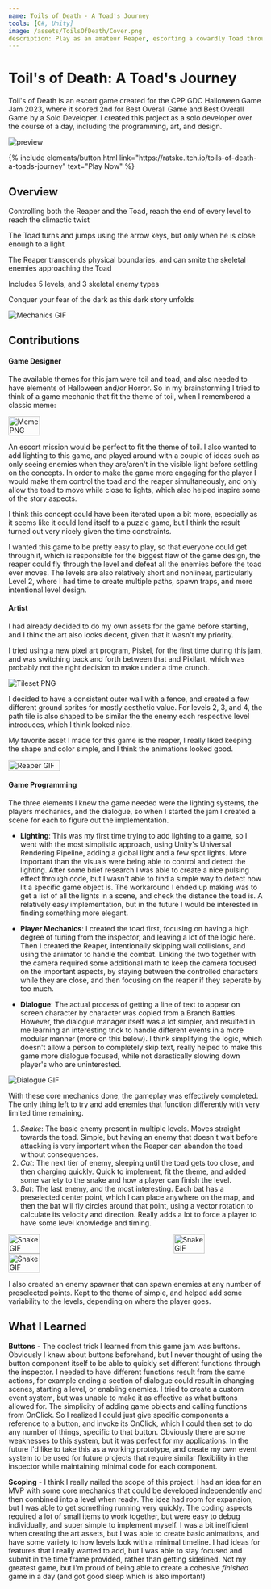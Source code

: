 ```yaml
---
name: Toils of Death - A Toad's Journey
tools: [C#, Unity]
image: /assets/ToilsOfDeath/Cover.png
description: Play as an amateur Reaper, escorting a cowardly Toad through the spooky wild.
---
```


# Toil's of Death: A Toad's Journey

Toil's of Death is an escort game created for the CPP GDC Halloween Game Jam 2023, where it scored 2nd for Best Overall Game and Best Overall Game by a Solo Developer. I created this project as a solo developer over the course of a day, including the programming, art, and design.

![preview](/assets/ToilsOfDeath/Cover.png)

<p class="text-center">
{% include elements/button.html link="https://ratske.itch.io/toils-of-death-a-toads-journey" text="Play Now" %}
</p>


## Overview

Controlling both the Reaper and the Toad, reach the end of every level to reach the climactic twist

The Toad turns and jumps using the arrow keys, but only when he is close enough to a light

The Reaper transcends physical boundaries, and can smite the skeletal enemies approaching the Toad

Includes 5 levels, and 3 skeletal enemy types

Conquer your fear of the dark as this dark story unfolds

![Mechanics GIF](/assets/ToilsOfDeath/Mechanics.gif)

## Contributions

#### Game Designer
The available themes for this jam were toil and toad, and also needed to have elements of Halloween and/or Horror. So in my brainstorming I tried to think of a game mechanic that fit the theme of toil, when I remembered a classic meme:

<div style="display: flex; justify-content: space-between;">
    <img src="/assets/ToilsOfDeath/Meme.png" alt="Meme PNG" width="35%">
</div>

An escort mission would be perfect to fit the theme of toil. I also wanted to add lighting to this game, and played around with a couple of ideas such as only seeing enemies when they are/aren't in the visible light before settling on the concepts.
In order to make the game more engaging for the player I would make them control the toad and the reaper simultaneously, and only allow the toad to move while close to lights, which also helped inspire some of the story aspects.

I think this concept could have been iterated upon a bit more, especially as it seems like it could lend itself to a puzzle game, but I think the result turned out very nicely given the time constraints. 

I wanted this game to be pretty easy to play, so that everyone could get through it, which is responsible for the biggest flaw of the game design, the reaper could fly through the level and defeat all the enemies before the toad ever moves.
The levels are also relatively short and nonlinear, particularly Level 2, where I had time to create multiple paths, spawn traps, and more intentional level design.

#### Artist
I had already decided to do my own assets for the game before starting, and I think the art also looks decent, given that it wasn't my priority.

I tried using a new pixel art program, Piskel, for the first time during this jam, and was switching back and forth between that and Pixilart, which was probably not the right decision to make under a time crunch.

![Tileset PNG](/assets/ToilsOfDeath/Tileset.png)

I decided to have a consistent outer wall with a fence, and created a few different ground sprites for mostly aesthetic value. For levels 2, 3, and 4, the path tile is also shaped to be similar the the enemy each respective level introduces, which I think looked nice.

My favorite asset I made for this game is the reaper, I really liked keeping the shape and color simple, and I think the animations looked good.

<div style="display: flex; justify-content: space-between;">
    <img src="/assets/ToilsOfDeath/Reaper.gif" alt="Reaper GIF" width="45%">
</div>

#### Game Programming
The three elements I knew the game needed were the lighting systems, the players mechanics, and the dialogue, so when I started the jam I created a scene for each to figure out the implementation.

* **Lighting**: This was my first time trying to add lighting to a game, so I went with the most simplistic approach, using Unity's Universal Rendering Pipeline, adding a global light and a few spot lights. More important than the visuals were being able to control and detect the lighting. After some brief research I was able to create a nice pulsing effect through code, but I wasn't able to find a simple way to detect how lit a specific game object is. The workaround I ended up making was to get a list of all the lights in a scene, and check the distance the toad is. A relatively easy implementation, but in the future I would be interested in finding something more elegant.

* **Player Mechanics**: I created the toad first, focusing on having a high degree of tuning from the inspector, and leaving a lot of the logic here. Then I created the Reaper, intentionally skipping wall collisions, and using the animator to handle the combat. Linking the two together with the camera required some additional math to keep the camera focused on the important aspects, by staying between the controlled characters while they are close, and then focusing on the reaper if they seperate by too much.

* **Dialogue**: The actual process of getting a line of text to appear on screen character by character was copied from a Branch Battles. However, the dialogue manager itself was a lot simpler, and resulted in me learning an interesting trick to handle different events in a more modular manner (more on this below). I think simplifying the logic, which doesn't allow a person to completely skip text, really helped to make this game more dialogue focused, while not darastically slowing down player's who are uninterested.

![Dialogue GIF](/assets/ToilsOfDeath/Dialogue.gif)

With these core mechanics done, the gameplay was effectively completed. The only thing left to try and add enemies that function differently with very limited time remaining.

1. *Snake*: The basic enemy present in multiple levels. Moves straight towards the toad. Simple, but having an enemy that doesn't wait before attacking is very important when the Reaper can abandon the toad without consequences.
2. *Cat*: The next tier of enemy, sleeping until the toad gets too close, and then charging quickly. Quick to implement, fit the theme, and added some variety to the snake and how a player can finish the level.
3. *Bat*: The last enemy, and the most interesting. Each bat has a preselected center point, which I can place anywhere on the map, and then the bat will fly circles around that point, using a vector rotation to calculate its velocity and direction. Really adds a lot to force a player to have some level knowledge and timing.

<div style="display: flex; justify-content: space-between;">
    <img src="/assets/ToilsOfDeath/Snake.gif" alt="Snake GIF" width="35%">
    <img src="/assets/ToilsOfDeath/Cat.gif" alt="Snake GIF" width="35%">
</div>
<div style="display: flex; justify-content: space-between;">
    <img src="/assets/ToilsOfDeath/Bat.gif" alt="Snake GIF" width="35%">
</div>

I also created an enemy spawner that can spawn enemies at any number of preselected points. Kept to the theme of simple, and helped add some variability to the levels, depending on where the player goes. 


## What I Learned

**Buttons** - The coolest trick I learned from this game jam was buttons. Obviously I knew about buttons beforehand, but I never thought of using the button component itself to be able to quickly set different functions through the inspector. 
I needed to have different functions result from the same actions, for example ending a section of dialogue could result in changing scenes, starting a level, or enabling enemies. I tried to create a custom event system, but was unable to make it as effective as what buttons allowed for. The simplicity of adding game objects and calling functions from OnClick.
So I realized I could just give specific components a reference to a button, and invoke its OnClick, which I could then set to do any number of things, specific to that button. Obviously there are some weaknesses to this system, but it was perfect for my applications.
In the future I'd like to take this as a working prototype, and create my own event system to be used for future projects that require similar flexibility in the inspector while maintaining minimal code for each component.

**Scoping** - I think I really nailed the scope of this project. I had an idea for an MVP with some core mechanics that could be developed independently and then combined into a level when ready. The idea had room for expansion, but I was able to get something running very quickly.
The coding aspects required a lot of small items to work together, but were easy to debug individually, and super simple to implement myself. I was a bit inefficient when creating the art assets, but I was able to create basic animations, and have some variety to how levels look with a minimal timeline.
I had ideas for features that I really wanted to add, but I was able to stay focused and submit in the time frame provided, rather than getting sidelined. Not my greatest game, but I'm proud of being able to create a cohesive *finished* game in a day (and got good sleep which is also important)